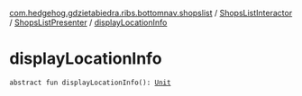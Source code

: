[com.hedgehog.gdzietabiedra.ribs.bottomnav.shopslist](../../index.md) / [ShopsListInteractor](../index.md) / [ShopsListPresenter](index.md) / [displayLocationInfo](./display-location-info.md)

# displayLocationInfo

`abstract fun displayLocationInfo(): `[`Unit`](https://kotlinlang.org/api/latest/jvm/stdlib/kotlin/-unit/index.html)